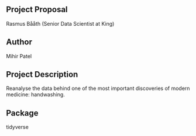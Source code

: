 Project Proposal
-----------------
Rasmus Bååth (Senior Data Scientist at King)

Author
-------
Mihir Patel

Project Description
--------------------
Reanalyse the data behind one of the most important discoveries of modern medicine: handwashing. 

Package
--------------------
tidyverse 
